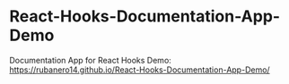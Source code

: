 # React-Hooks-Documentation-App-Demo
Documentation App for React Hooks
Demo: https://rubanero14.github.io/React-Hooks-Documentation-App-Demo/
